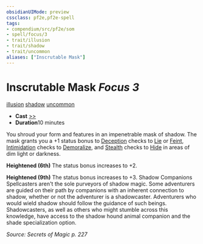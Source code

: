 ```yaml
---
obsidianUIMode: preview
cssclass: pf2e,pf2e-spell
tags:
- compendium/src/pf2e/som
- spell/focus/3
- trait/illusion
- trait/shadow
- trait/uncommon
aliases: ["Inscrutable Mask"]
---
```

# Inscrutable Mask *Focus 3*   
[illusion](rules/traits/illusion.md "Illusion School Trait")  [shadow](rules/traits/shadow.md "Shadow General Trait")  [uncommon](rules/traits/uncommon.md "Uncommon Rarity Trait")  

- **Cast** [>>](rules/core-rulebook/chapter-9-playing-the-game.md#Actions "Two-Action") 
- **Duration**10 minutes

You shroud your form and features in an impenetrable mask of shadow. The mask grants you a +1 status bonus to [Deception](compendium/skills.md#Deception) checks to [Lie](rules/actions/lie.md) or [Feint](rules/actions/feint.md), [Intimidation](compendium/skills.md#Intimidation) checks to [Demoralize](rules/actions/demoralize.md), and [Stealth](compendium/skills.md#Stealth) checks to [Hide](rules/actions/hide.md) in areas of dim light or darkness.

**Heightened (6th)** The status bonus increases to +2.

**Heightened (9th)** The status bonus increases to +3. Shadow Companions Spellcasters aren't the sole purveyors of shadow magic. Some adventurers are guided on their path by companions with an inherent connection to shadow, whether or not the adventurer is a shadowcaster. Adventurers who would wield shadow should follow the guidance of such beings. Shadowcasters, as well as others who might stumble across this knowledge, have access to the shadow hound animal companion and the shade specialization option.

*Source: Secrets of Magic p. 227*